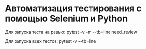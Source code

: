 # Автоматизация тестирования с помощью Selenium и Python
Для запуска теста на ревью:
pytest -v -m --tb=line need_review

Для запуска всех тестов:
pytest -v --tb=line
